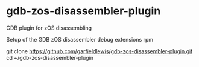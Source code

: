 # gdb-zos-disassembler-plugin
GDB plugin for zOS disassembling

Setup of the GDB zOS disassembler debug extensions rpm

git clone https://github.com/garfieldlewis/gdb-zos-disassembler-plugin.git
cd ~/gdb-zos-disassembler-plugin
